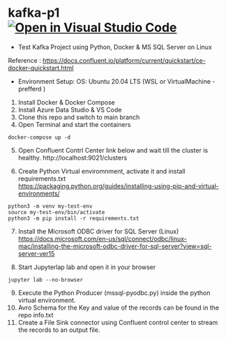 # kafka-p1 [![Open in Visual Studio Code](https://open.vscode.dev/badges/open-in-vscode.svg)](https://open.vscode.dev/madhankumar388/kafka-p1)

 - Test Kafka Project using Python, Docker &amp; MS SQL Server on Linux

Reference : https://docs.confluent.io/platform/current/quickstart/ce-docker-quickstart.html

- Environment Setup:
OS: Ubuntu 20.04 LTS (WSL or VirtualMachine - prefferd )

1. Install Docker & Docker Compose
2. Install Azure Data Studio & VS Code
3. Clone this repo and switch to main branch
4. Open Terminal and start the containers
  ```
docker-compose up -d
  ```
5.  Open Confluent Contrl Center link below and wait till the cluster is healthy. 
http://localhost:9021/clusters

6. Create Python Virtual enviromnment, activate it and install requirements.txt\
   https://packaging.python.org/guides/installing-using-pip-and-virtual-environments/
```
python3 -m venv my-test-env
source my-test-env/bin/activate
python3 -m pip install -r requirements.txt
```
7. Install the Microsoft ODBC driver for SQL Server (Linux)\
https://docs.microsoft.com/en-us/sql/connect/odbc/linux-mac/installing-the-microsoft-odbc-driver-for-sql-server?view=sql-server-ver15

8. Start Jupyterlap lab and open it in your browser
```
jupyter lab --no-browser
```
9. Execute the Python Producer (mssql-pyodbc.py) inside the python virtual environment.
10. Avro Schema for the Key and value of the records can be found in the repo info.txt
11. Create a File Sink connector using Confluent control center to stream the records to an output file.

